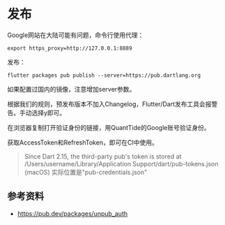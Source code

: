 # 发布

Google网站在大陆可能有问题，命令行使用代理：
```shell
export https_proxy=http://127.0.0.1:8889
```

发布：
```shell
flutter packages pub publish --server=https://pub.dartlang.org
```
如果配置过国内的镜像，注意增加server参数。

根据我们的规则，预发布版本不加入Changelog，Flutter/Dart发布工具会报警告。手动选择y即可。

在浏览器复制打开验证身份的链接，用QuantTide的Google账号验证身份。

获取AccessToken和RefreshToken，即可在CI中使用。
> Since Dart 2.15, the third-party pub's token is stored at /Users/username/Library/Application Support/dart/pub-tokens.json (macOS)
实际位置是"pub-credentials.json"

## 参考资料

- https://pub.dev/packages/unpub_auth
